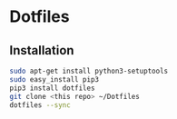 # Dotfiles

## Installation
```bash
sudo apt-get install python3-setuptools
sudo easy_install pip3
pip3 install dotfiles
git clone <this repo> ~/Dotfiles
dotfiles --sync
```
